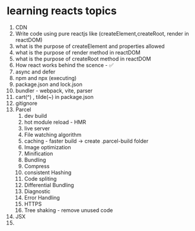 # learning reacts topics
 
1. CDN
2. Write code using pure reactjs like (createElement,createRoot, render in reactDOM)
3. what is the purpose of createElement and properties allowed
4. what is the purpose of render method in reactDOM
5. what is the purpose of createRoot method in reactDOM
6. How react works behind the scence - ✅
7. async and defer
8.  npm and npx (executing)
9.  package.json and lock.json
10. bundler - webpack, vite, parser
11. cart(^) , tilde(~) in package.json
12. gitignore
13. Parcel
    1.  dev build
    2.  hot module reload - HMR 
    3.  live server
    4.  File watching algorithm
    5.  caching - faster build -> create .parcel-build folder
    6.  Image optimization
    7.  Minification
    8.  Bundling
    9.  Compress
    10. consistent Hashing
    11. Code spliting
    12. Differential Bundling
    13. Diagnostic
    14. Error Handling
    15. HTTPS
    16. Tree shaking - remove unused code
14. JSX
15. 